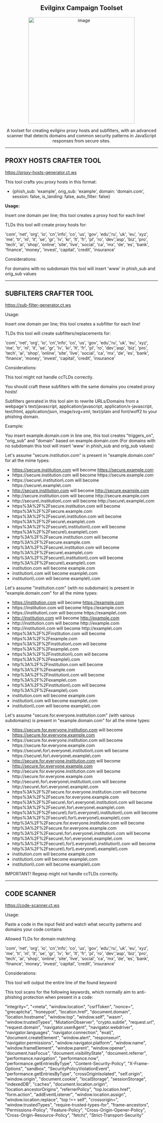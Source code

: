 <h2 align="center"><b>Evilginx Campaign Toolset</b></h2>
<div align="center">
  <img width="350" height="350" alt="image" src="https://github.com/user-attachments/assets/af5c1977-ac31-49fa-a947-bd40a41ea6aa" />
</div>
<p align="center">
A toolset for creating evilginx proxy hosts and subfilters, with an advanced scanner that detects domains and common security patterns in JavaScript responses from secure sites.
</p>

--------------------------------------------
PROXY HOSTS CRAFTER TOOL
--------------------------------------------

https://proxy-hosts-generator.ct.ws

This tool crafts you proxy hosts in this format:

  - {phish_sub: 'example', orig_sub: 'example', domain: 'domain.com', session: false, is_landing: false, auto_filter: false}

**Usage:**

Insert one domain per line; this tool creates a proxy host for each line!

TLDs this tool will create proxy hosts for:

'com', 'net', 'org', 'io', 'cn','info', 'co', 'us', 'gov', 'edu','ru', 'uk', 'eu', 'xyz', 'me', 'tr', 'nl', 'it', 'se', 'gr', 'lv', 'kr', 'lt', 'fr', 'pl', 'ro', 'dev','asp', 'biz', 'pro', 'tech', 'ai', 'shop', 'online', 'site', 'live', 'social', 'ca', 'mx', 'de', 'es', 'bank', 'finance', 'money', 'invest', 'capital', 'credit', 'insurance'

Considerations:

For domains with no subdomain this tool will insert 'www' in phish_sub and orig_sub values

--------------------------------------------
SUBFILTERS CRAFTER TOOL
--------------------------------------------

https://sub-filter-generator.ct.ws

Usage:

Insert one domain per line; this tool creates a subfilter for each line!

TLDs this tool will create subfilters/replacements for:

'com', 'net', 'org', 'io', 'cn','info', 'co', 'us', 'gov', 'edu','ru', 'uk', 'eu', 'xyz', 'me', 'tr', 'nl', 'it', 'se', 'gr', 'lv', 'kr', 'lt', 'fr', 'pl', 'ro', 'dev','asp', 'biz', 'pro', 'tech', 'ai', 'shop', 'online', 'site', 'live', 'social', 'ca', 'mx', 'de', 'es', 'bank', 'finance', 'money', 'invest', 'capital', 'credit', 'insurance'

Considerations:

This tool might not handle ccTLDs correctly.

You should craft these subfilters with the same domains you created proxy hosts!

Subfilters genrated in this tool aim to rewrite URLs/Domains from a webpage's text/javascript, application/javascript, application/x-javascript, text/html, application/json, image/svg+xml, text/plain and font/woff2 to your phishing domain.

Example:

You insert example.domain.com in line one, this tool creates "triggers_on", "orig_sub" and "domain" based on example.domain.com (For domains with no subdomain this tool will insert 'www' in phish_sub and orig_sub values)

Let's assume "secure.institution.com" is present in "example.domain.com" for all the mime types:

- https://secure.institution.com will become https://secure.example.com
- https://secure\.institution\.com will become https://secure\.example\.com
- https://secure\\.institution\\.com will become https://secure\\.example\\.com
- http://secure.institution.com will become http://secure.example.com
- http://secure\.institution\.com will become http://secure\.example\.com
- http://secure\\.institution\\.com will become http://secure\\.example\\.com
- https%3A%2F%2Fsecure.institution.com will become https%3A%2F%2Fsecure.example.com
- https%3A%2F%2Fsecure\\.institution\.com will become https%3A%2F%2Fsecure\\.example\\.com
- https%3A%2F%2Fsecure\\\\.institution\\\\.com will become https%3A%2F%2Fsecure\\\\.example\\\\.com
- http%3A%2F%2Fsecure.institution.com will become http%3A%2F%2Fsecure.example.com
- http%3A%2F%2Fsecure\\.institution\.com will become http%3A%2F%2Fsecure\\.example\\.com
- http%3A%2F%2Fsecure\\\\.institution\\\\.com will become http%3A%2F%2Fsecure\\\\.example\\\\.com
- institution.com will become example.com
- institution\\.com will become example\\.com
- institution\\\\.com will become example\\\\.com

Let's assume "institution.com" (with no subdomain) is present in "example.domain.com" for all the mime types:

- https://institution.com will become https://example.com
- https://institution\.com will become https://example\.com
- https://institution\\.com will become https://example\\.com
- http://institution.com will become http://example.com
- http://institution\.com will become http://example\.com
- http://institution\\.com will become http://example\\.com
- https%3A%2F%2Finstitution.com will become https%3A%2F%2Fexample.com
- https%3A%2F%2Finstitution\\.com will become https%3A%2F%2Fexample\\.com
- https%3A%2F%2Finstitution\\\\.com will become https%3A%2F%2Fexample\\\\.com
- http%3A%2F%2Finstitution.com will become http%3A%2F%2Fexample.com
- http%3A%2F%2Finstitution\\.com will become http%3A%2F%2Fexample\\.com
- http%3A%2F%2Finstitution\\\\.com will become http%3A%2F%2Fexample\\\\.com
- institution.com will become example.com
- institution\\.com will become example\\.com
- institution\\\\.com will become example\\\\.com

Let's assume "secure.for.everyone.institution.com" (with various subdomains) is present in "example.domain.com" for all the mime types:

- https://secure.for.everyone.institution.com will become https://secure.for.everyone.example.com
- https://secure\.for\.everyone\.institution\.com will become https://secure\.for\.everyone\.example\.com
- https://secure\\.for\\.everyone\\.institution\\.com will become https://secure\\.for\\.everyone\\.example\\.com
- http://secure.for.everyone.institution.com will become http://secure.for.everyone.example.com
- http://secure\.for\.everyone\.institution\.com will become http://secure\.for\.everyone\.example\.com
- http://secure\\.for\\.everyone\\.institution\\.com will become http://secure\\.for\\.everyone\\.example\\.com
- https%3A%2F%2Fsecure.for.everyone.institution.com will become https%3A%2F%2Fsecure.for.everyone.example.com
- https%3A%2F%2Fsecure\\.for\\.everyone\\.institution\\.com will become https%3A%2F%2Fsecure\\.for\\.everyone\\.example\\.com
- https%3A%2F%2Fsecure\\\\.for\\\\.everyone\\\\.institution\\\\.com will become https%3A%2F%2Fsecure\\\\.for\\\\.everyone\\\\.example\\\\.com
- http%3A%2F%2Fsecure.for.everyone.institution.com will become http%3A%2F%2Fsecure.for.everyone.example.com
- http%3A%2F%2Fsecure\\.for\\.everyone\\.institution\\.com will become http%3A%2F%2Fsecure\\.for\\.everyone\\.example\\.com
- http%3A%2F%2Fsecure\\\\.for\\\\.everyone\\\\.institution\\\\.com will become http%3A%2F%2Fsecure\\\\.for\\\\.everyone\\\\.example\\\\.com
- institution.com will become example.com
- institution\\.com will become example\\.com
- institution\\\\.com will become example\\\\.com

IMPORTANT!
Regexp might not handle ccTLDs correctly.

--------------------------------------------
CODE SCANNER
--------------------------------------------

https://code-scanner.ct.ws

Usage:

Paste a code in the input field and watch what security patterns and domains your code contains

Allowed TLDs for domain matching:

'com', 'net', 'org', 'io', 'cn','info', 'co', 'us', 'gov', 'edu','ru', 'uk', 'eu', 'xyz', 'me', 'tr', 'nl', 'it', 'se', 'gr', 'lv', 'kr', 'lt', 'fr', 'pl', 'ro', 'dev','asp', 'biz', 'pro', 'tech', 'ai', 'shop', 'online', 'site', 'live', 'social', 'ca', 'mx', 'de', 'es', 'bank', 'finance', 'money', 'invest', 'capital', 'credit', 'insurance'

Considerations:

This tool will output the entire line of the found keyword

This tool scans for the following keywords, which normally aim to anti-phishing protection when present in a code:

"integrity=", "<meta", "window.location", "csrfToken", "nonce=", "grecaptcha", "honeypot", "location.href", "document.domain", "location.hostname", "window.top", "window.self", "wasm", "window.trustedTypes", "MutationObserver", "crypto.subtle", "request.url", "request.domain", "navigator.userAgent", "navigator.webdriver", "navigator.languages", "navigator.connection", "eval(", "document.createElement", "window.alert", "responseurl", "navigator.permissions", "window.navigator.platform", "window.name", "window.frameElement", "window.parent", "window.opener", "document.hasFocus", "document.visibilityState", "document.referrer", "performance.navigation", "performance.now", "performance.getEntriesByType", "Content-Security-Policy", "X-Frame-Options", "sandbox", "SecurityPolicyViolationEvent", "performance.getEntriesByType", "crossOriginIsolated", "self.origin", "window.origin", "document.cookie", "localStorage", "sessionStorage", "indexedDB", "caches", "document.location.origin", "location.ancestorOrigins", "referrerPolicy", "top.location.href", "form.action", "addEventListener", "window.location.assign", "window.location.replace", "top !== self", "crossorigin=", "window.trustedTypes", "require-trusted-types-for", "frame-ancestors", "Permissions-Policy", "Feature-Policy", "Cross-Origin-Opener-Policy", "Cross-Origin-Resource-Policy", "fetch(", "Strict-Transport-Security"
